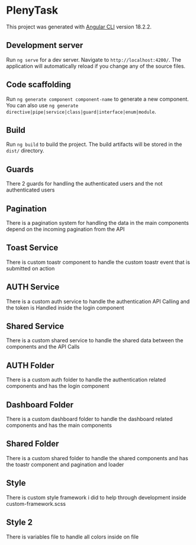 # PlenyTask

This project was generated with [Angular CLI](https://github.com/angular/angular-cli) version 18.2.2.

## Development server

Run `ng serve` for a dev server. Navigate to `http://localhost:4200/`. The application will automatically reload if you change any of the source files.

## Code scaffolding

Run `ng generate component component-name` to generate a new component. You can also use `ng generate directive|pipe|service|class|guard|interface|enum|module`.

## Build

Run `ng build` to build the project. The build artifacts will be stored in the `dist/` directory.

## Guards 
There 2 guards for handling the authenticated users and the not authenticated users 

## Pagination
There is a pagination system for handling the data in the main components depend on the incoming pagination from the API

## Toast Service 
There is custom toastr component to handle the custom toastr event that is submitted on action

## AUTH Service
There is a custom auth service to handle the authentication API Calling and the token  is Handled inside the login component

## Shared Service 
There is a custom shared service to handle the shared data between the components and the API Calls 

## AUTH Folder 
There is a custom auth folder to handle the authentication related components and has the login component

## Dashboard Folder 
There is a custom dashboard folder to handle the dashboard related components and has the main components

## Shared Folder
There is a custom shared folder to handle the shared components and has the toastr component and pagination and loader

## Style 
There is custom style framework i did to help through development inside custom-framework.scss

## Style 2 
There is variables file to handle all colors inside on file


